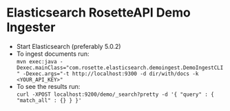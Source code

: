 # Elasticsearch RosetteAPI Demo Ingester

- Start Elasticsearch (preferably 5.0.2)
- To ingest documents run:  
`mvn exec:java -Dexec.mainClass="com.rosette.elasticsearch.demoingest.DemoIngestCLI" -Dexec.args="-t http://localhost:9300 -d dir/with/docs -k <YOUR_API_KEY>"`
- To see the results run:  
`curl -XPOST localhost:9200/demo/_search?pretty -d '{ "query" : { "match_all" : {} } }'`